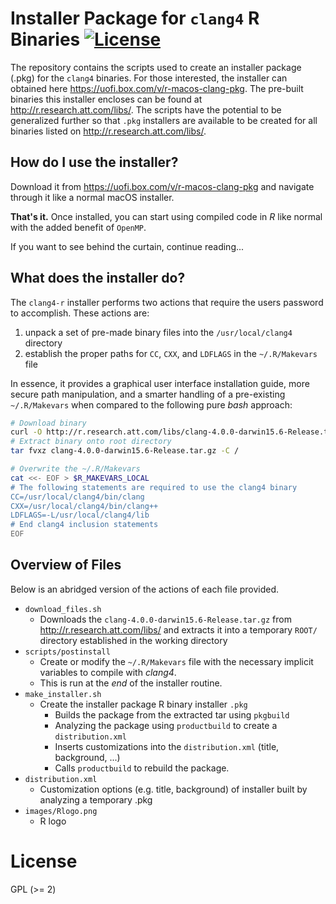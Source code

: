 
# Installer Package for `clang4` R Binaries [![License](http://img.shields.io/badge/license-GPL%20%28%3E=%202%29-brightgreen.svg?style=flat)](http://www.gnu.org/licenses/gpl-2.0.html)

The repository contains the scripts used to create an installer package (.pkg)
for the `clang4` binaries. For those interested, the installer can obtained
here <https://uofi.box.com/v/r-macos-clang-pkg>. The pre-built binaries this
installer encloses can be found at <http://r.research.att.com/libs/>. The scripts 
have the potential to be generalized further so that `.pkg` installers are available 
to be created for all binaries listed on <http://r.research.att.com/libs/>.

## How do I use the installer?

Download it from <https://uofi.box.com/v/r-macos-clang-pkg>
and navigate through it like a normal macOS installer.

**That's it.** Once installed, you can start using compiled code
in _R_ like normal with the added benefit of `OpenMP`.

If you want to see behind the curtain, continue reading...

## What does the installer do?

The `clang4-r` installer performs two actions that require
the users password to accomplish. These actions are:

1. unpack a set of pre-made binary files into 
    the `/usr/local/clang4` directory
2. establish the proper paths for `CC`, `CXX`,
    and `LDFLAGS` in the  `~/.R/Makevars` file
	
In essence, it provides a graphical user interface installation guide,
more secure path manipulation, and a smarter handling of a pre-existing `~/.R/Makevars`
when compared to the following pure _bash_ approach:

```bash
# Download binary
curl -O http://r.research.att.com/libs/clang-4.0.0-darwin15.6-Release.tar.gz
# Extract binary onto root directory
tar fvxz clang-4.0.0-darwin15.6-Release.tar.gz -C /

# Overwrite the ~/.R/Makevars
cat <<- EOF > $R_MAKEVARS_LOCAL
# The following statements are required to use the clang4 binary
CC=/usr/local/clang4/bin/clang
CXX=/usr/local/clang4/bin/clang++
LDFLAGS=-L/usr/local/clang4/lib
# End clang4 inclusion statements
EOF
```

## Overview of Files

Below is an abridged version of the actions of each file provided.

- `download_files.sh`
   - Downloads the `clang-4.0.0-darwin15.6-Release.tar.gz` from
    <http://r.research.att.com/libs/> and extracts it into a temporary `ROOT/` directory 
	established in the working directory
- `scripts/postinstall`
   - Create or modify the `~/.R/Makevars` file with the necessary implicit variables
     to compile with _clang4_.
   - This is run at the _end_ of the installer routine.
- `make_installer.sh`
   - Create the installer package R binary installer `.pkg`
      - Builds the package from the extracted tar using `pkgbuild` 
      - Analyzing the package using `productbuild` to create a `distribution.xml`   
	  - Inserts customizations into the `distribution.xml` (title, background, ...)
	  - Calls `productbuild` to rebuild the package.
- `distribution.xml`
   - Customization options (e.g. title, background) of installer built by analyzing a temporary .pkg
- `images/Rlogo.png`
   - R logo

# License

GPL (>= 2) 